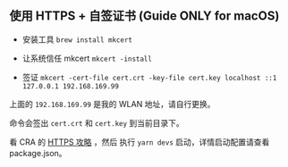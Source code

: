 ## 使用 HTTPS + 自签证书 (Guide ONLY for macOS)

- 安装工具 `brew install mkcert`

- 让系统信任 mkcert `mkcert -install`

- 签证 `mkcert -cert-file cert.crt -key-file cert.key localhost ::1 127.0.0.1 192.168.169.99`

上面的 `192.168.169.99` 是我的 WLAN 地址，请自行更换。

命令会签出 `cert.crt` 和 `cert.key` 到当前目录下。

看 CRA 的 [HTTPS 攻略](https://create-react-app.dev/docs/using-https-in-development/) ，然后 执行 `yarn devs` 启动，详情启动配置请查看
package.json。



